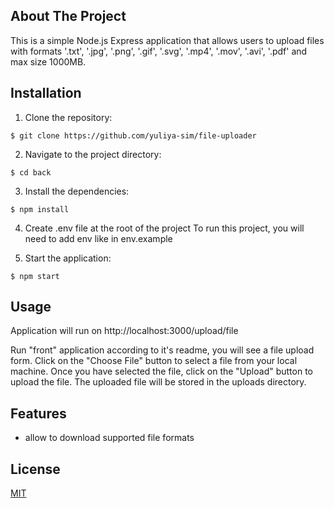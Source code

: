 ## About The Project

This is a simple Node.js Express application that allows users to upload files with formats '.txt', '.jpg', '.png', '.gif', '.svg', '.mp4', '.mov', '.avi', '.pdf' and max size 1000MB.


## Installation
1. Clone the repository:


```console
$ git clone https://github.com/yuliya-sim/file-uploader
```

2. Navigate to the project directory:

```console
$ cd back
```

3. Install the dependencies:

```console
$ npm install
```

4. Create .env file at the root of the project
   To run this project, you will need to add env like in env.example

5. Start the application:

```console
$ npm start
```

## Usage

Application will run on http://localhost:3000/upload/file 

Run "front" application according to it's readme, you will see a file upload form.
Click on the "Choose File" button to select a file from your local machine.
Once you have selected the file, click on the "Upload" button to upload the file.
The uploaded file will be stored in the uploads directory.

## Features

  * allow to download supported file formats



## License

  [MIT](LICENSE)
